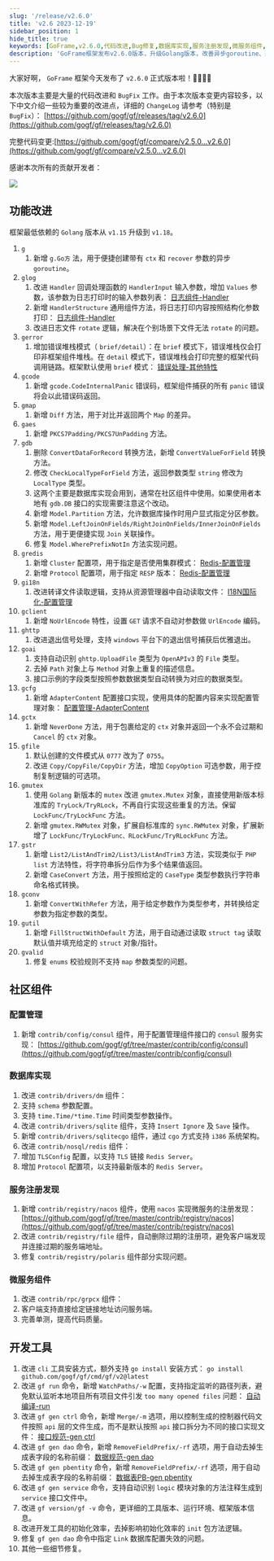 ```yaml
---
slug: '/release/v2.6.0'
title: 'v2.6 2023-12-19'
sidebar_position: 1
hide_title: true
keywords: [GoFrame,v2.6.0,代码改进,Bug修复,数据库实现,服务注册发现,微服务组件,开发工具,异步goroutine,日志打印]
description: 'GoFrame框架发布v2.6.0版本，升级Golang版本，改善异步goroutine、新增日志打印结构化功能，扩展数据库实现和服务注册组件，优化开发工具及错误处理模块。此外，改进gmutex互斥操作和gcfg配置管理，提升框架的稳定性和功能丰富性。'
---
```


大家好啊， `GoFrame` 框架今天发布了 `v2.6.0` 正式版本啦！👏👏👏👏

本次版本主要是大量的代码改进和 `BugFix` 工作。由于本次版本变更内容较多，以下中文介绍一些较为重要的改进点，详细的 `ChangeLog` 请参考（特别是 `BugFix`）： [https://github.com/gogf/gf/releases/tag/v2.6.0](https://github.com/gogf/gf/releases/tag/v2.6.0)

完整代码变更:[https://github.com/gogf/gf/compare/v2.5.0...v2.6.0](https://github.com/gogf/gf/compare/v2.5.0...v2.6.0)

感谢本次所有的贡献开发者：

![](/markdown/8cbb41ea81e456eb8a5a145520c9462a.png)

## 功能改进

框架最低依赖的 `Golang` 版本从 `v1.15` 升级到 `v1.18`。

1. `g`
    1. 新增 `g.Go方` 法，用于便捷创建带有 `ctx` 和 `recover` 参数的异步 `goroutine`。
2. `glog`
    1. 改进 `Handler` 回调处理函数的 `HandlerInput` 输入参数，增加 `Values` 参数，该参数为日志打印时的输入参数列表： [日志组件-Handler](../docs/核心组件/日志组件/日志组件-Handler.md)
    2. 新增 `HandlerStructure` 通用组件方法，将日志打印内容按照结构化参数打印： [日志组件-Handler](../docs/核心组件/日志组件/日志组件-Handler.md)
    3. 改进日志文件 `rotate` 逻辑，解决在个别场景下文件无法 `rotate` 的问题。
3. `gerror`
    1. 增加错误堆栈模式（ `brief/detail`）：在 `brief` 模式下，错误堆栈仅会打印非框架组件堆栈。在 `detail` 模式下，错误堆栈会打印完整的框架代码调用链路。框架默认使用 `brief` 模式： [错误处理-其他特性](../docs/核心组件/错误处理/错误处理-其他特性.md)
4. `gcode`
    1. 新增 `gcode.CodeInternalPanic` 错误码，框架组件捕获的所有 `panic` 错误将会以此错误码返回。
5. `gmap`
    1. 新增 `Diff` 方法，用于对比并返回两个 `Map` 的差异。
6. `gaes`
    1. 新增 `PKCS7Padding/PKCS7UnPadding` 方法。
7. `gdb`
    1. 删除 `ConvertDataForRecord` 转换方法，新增 `ConvertValueForField` 转换方法。
    2. 修改 `CheckLocalTypeForField` 方法，返回参数类型 `string` 修改为 `LocalType` 类型。
    3. 这两个主要是数据库实现会用到，通常在社区组件中使用。如果使用者本地有 `gdb.DB` 接口的实现需要注意这个改动。
    4. 新增 `Model.Partition` 方法，允许数据库操作时用户显式指定分区参数。
    5. 新增 `Model.LeftJoinOnFields/RightJoinOnFields/InnerJoinOnFields` 方法，用于更便捷实现 `Join` 关联操作。
    6. 修复 `Model.WherePrefixNotIn` 方法实现问题。
8. `gredis`
    1. 新增 `Cluster` 配置项，用于指定是否使用集群模式： [Redis-配置管理](../docs/组件列表/NoSQL%20Redis/Redis-配置管理.md)
    2. 新增 `Protocol` 配置项，用于指定 `RESP` 版本： [Redis-配置管理](../docs/组件列表/NoSQL%20Redis/Redis-配置管理.md)
9. `gi18n`
    1. 改进转译文件读取逻辑，支持从资源管理器中自动读取文件： [I18N国际化-配置管理](../docs/核心组件/I18N国际化/I18N国际化-配置管理.md)
10. `gclient`
    1. 新增 `NoUrlEncode` 特性，设置 `GET` 请求不自动对参数做 `UrlEncode` 编码。
11. `ghttp`
    1. 改进退出信号处理，支持 `windows` 平台下的退出信号捕获后优雅退出。
12. `goai`
    1. 支持自动识别 `ghttp.UploadFile` 类型为 `OpenAPIv3` 的 `File` 类型。
    2. 去掉 `Path` 对象上与 `Method` 对象上重复的描述信息。
    3. 接口示例的字段类型按照参数数据类型自动转换为对应的数据类型。
13. `gcfg`
    1. 新增 `AdapterContent` 配置接口实现，使用具体的配置内容来实现配置管理对象： [配置管理-AdapterContent](../docs/核心组件/配置管理/配置管理-接口化设计/配置管理-AdapterContent.md)
14. `gctx`
    1. 新增 `NeverDone` 方法，用于包裹给定的 `ctx` 对象并返回一个永不会过期和 `Cancel` 的 `ctx` 对象。
15. `gfile`
    1. 默认创建的文件模式从 `0777` 改为了 `0755`。
    2. 改进 `Copy/CopyFile/CopyDir` 方法，增加 `CopyOption` 可选参数，用于控制复制逻辑的可选项。
16. `gmutex`
    1. 使用 `Golang` 新版本的 `mutex` 改进 `gmutex.Mutex` 对象，直接使用新版本标准库的 `TryLock/TryRLock`，不再自行实现这些重复的方法。保留 `LockFunc/TryLockFunc` 方法。
    2. 新增 `gmutex.RWMutex` 对象，扩展自标准库的 `sync.RWMutex` 对象，扩展新增了 `LockFunc/TryLockFunc、RLockFunc/TryRLockFunc` 方法。
17. `gstr`
    1. 新增 `List2/ListAndTrim2/List3/ListAndTrim3` 方法，实现类似于 `PHP list` 方法特性，将字符串拆分后作为多个结果值返回。
    2. 新增 `CaseConvert` 方法，用于按照给定的 `CaseType` 类型参数执行字符串命名格式转换。
18. `gconv`
    1. 新增 `ConvertWithRefer` 方法，用于给定参数作为类型参考，并转换给定参数为指定参数的类型。
19. `gutil`
    1. 新增 `FillStructWithDefault` 方法，用于自动通过读取 `struct tag` 读取默认值并填充给定的 `struct` 对象/指针。
20. `gvalid`
    1. 修复 `enums` 校验规则不支持 `map` 参数类型的问题。

## 社区组件

### 配置管理

1. 新增 `contrib/config/consul` 组件，用于配置管理组件接口的 `consul` 服务实现： [https://github.com/gogf/gf/tree/master/contrib/config/consul](https://github.com/gogf/gf/tree/master/contrib/config/consul)

### 数据库实现

1. 改进 `contrib/drivers/dm` 组件：
1. 支持 `schema` 参数配置。
2. 支持 `time.Time/*time.Time` 时间类型参数操作。
2. 改进 `contrib/drivers/sqlite` 组件，支持 `Insert Ignore` 及 `Save` 操作。
3. 新增 `contrib/drivers/sqlitecgo` 组件，通过 `cgo` 方式支持 `i386` 系统架构。
4. 改进 `contrib/nosql/redis` 组件：
1. 增加 `TLSConfig` 配置，以支持 `TLS` 链接 `Redis Server`。
2. 增加 `Protocol` 配置项，以支持最新版本的 `Redis Server`。

### 服务注册发现

1. 新增 `contrib/registry/nacos` 组件，使用 `nacos` 实现微服务的注册发现： [https://github.com/gogf/gf/tree/master/contrib/registry/nacos](https://github.com/gogf/gf/tree/master/contrib/registry/nacos)
2. 改进 `contrib/registry/file` 组件，自动删除过期的注册项，避免客户端发现并连接过期的服务端地址。
3. 修复 `contrib/registry/polaris` 组件部分实现问题。

### 微服务组件

1. 改进 `contrib/rpc/grpcx` 组件：
1. 客户端支持直接给定链接地址访问服务端。
2. 完善单测，提高代码质量。

## 开发工具

1. 改进 `cli` 工具安装方式，额外支持 `go install` 安装方式： `go install github.com/gogf/gf/cmd/gf/v2@latest`
2. 改进 `gf run` 命令，新增 `WatchPaths/-w` 配置，支持指定监听的路径列表，避免默认监听本地项目所有项目文件引发 `too many opened files` 问题： [自动编译-run](../docs/开发工具/自动编译-run.md)
3. 改进 `gf gen ctrl` 命令，新增 `Merge/-m` 选项，用以控制生成的控制器代码文件按照 `api` 层的文件生成，而不是默认按照 `api` 接口拆分为不同的接口实现文件： [接口规范-gen ctrl](../docs/开发工具/代码生成-gen/接口规范-gen%20ctrl.md)
4. 改进 `gf gen dao` 命令，新增 `RemoveFieldPrefix/-rf` 选项，用于自动去掉生成表字段的名称前缀： [数据规范-gen dao](../docs/开发工具/代码生成-gen/数据规范-gen%20dao.md)
5. 改进 `gf gen pbentity` 命令，新增 `RemoveFieldPrefix/-rf` 选项，用于自动去掉生成表字段的名称前缀： [数据表PB-gen pbentity](../docs/开发工具/代码生成-gen/数据表PB-gen%20pbentity.md)
6. 改进 `gf gen service` 命令，支持自动识别 `logic` 模块对象的方法注释生成到 `service` 接口文件中。
7. 改进 `gf version/gf -v` 命令，更详细的工具版本、运行环境、框架版本信息。
8. 改进开发工具的初始化效率，去掉影响初始化效率的 `init` 包方法逻辑。
9. 修复 `gf gen dao` 命令中指定 `Link` 数据库配置失效的问题。
10. 其他一些细节修复。